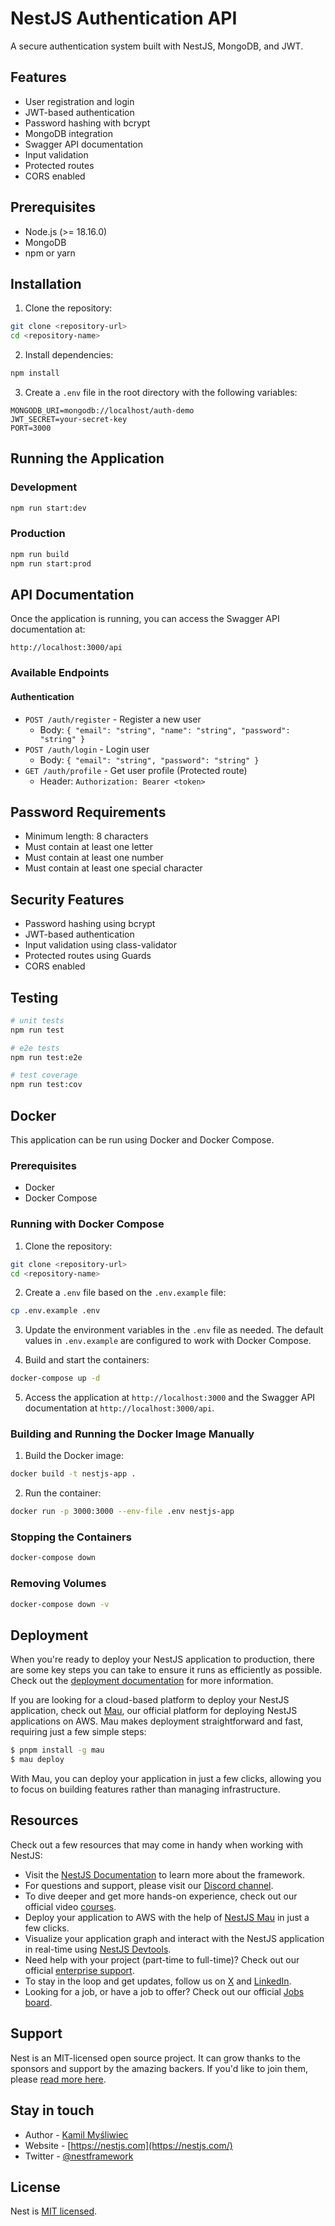 # NestJS Authentication API

A secure authentication system built with NestJS, MongoDB, and JWT.

## Features

- User registration and login
- JWT-based authentication
- Password hashing with bcrypt
- MongoDB integration
- Swagger API documentation
- Input validation
- Protected routes
- CORS enabled

## Prerequisites

- Node.js (>= 18.16.0)
- MongoDB
- npm or yarn

## Installation

1. Clone the repository:
```bash
git clone <repository-url>
cd <repository-name>
```

2. Install dependencies:
```bash
npm install
```

3. Create a `.env` file in the root directory with the following variables:
```env
MONGODB_URI=mongodb://localhost/auth-demo
JWT_SECRET=your-secret-key
PORT=3000
```

## Running the Application

### Development
```bash
npm run start:dev
```

### Production
```bash
npm run build
npm run start:prod
```

## API Documentation

Once the application is running, you can access the Swagger API documentation at:
```
http://localhost:3000/api
```

### Available Endpoints

#### Authentication
- `POST /auth/register` - Register a new user
  - Body: `{ "email": "string", "name": "string", "password": "string" }`
- `POST /auth/login` - Login user
  - Body: `{ "email": "string", "password": "string" }`
- `GET /auth/profile` - Get user profile (Protected route)
  - Header: `Authorization: Bearer <token>`

## Password Requirements
- Minimum length: 8 characters
- Must contain at least one letter
- Must contain at least one number
- Must contain at least one special character

## Security Features
- Password hashing using bcrypt
- JWT-based authentication
- Input validation using class-validator
- Protected routes using Guards
- CORS enabled

## Testing

```bash
# unit tests
npm run test

# e2e tests
npm run test:e2e

# test coverage
npm run test:cov
```

## Docker

This application can be run using Docker and Docker Compose.

### Prerequisites

- Docker
- Docker Compose

### Running with Docker Compose

1. Clone the repository:
```bash
git clone <repository-url>
cd <repository-name>
```

2. Create a `.env` file based on the `.env.example` file:
```bash
cp .env.example .env
```

3. Update the environment variables in the `.env` file as needed. The default values in `.env.example` are configured to work with Docker Compose.

4. Build and start the containers:
```bash
docker-compose up -d
```

5. Access the application at `http://localhost:3000` and the Swagger API documentation at `http://localhost:3000/api`.

### Building and Running the Docker Image Manually

1. Build the Docker image:
```bash
docker build -t nestjs-app .
```

2. Run the container:
```bash
docker run -p 3000:3000 --env-file .env nestjs-app
```

### Stopping the Containers

```bash
docker-compose down
```

### Removing Volumes

```bash
docker-compose down -v
```

## Deployment

When you're ready to deploy your NestJS application to production, there are some key steps you can take to ensure it runs as efficiently as possible. Check out the [deployment documentation](https://docs.nestjs.com/deployment) for more information.

If you are looking for a cloud-based platform to deploy your NestJS application, check out [Mau](https://mau.nestjs.com), our official platform for deploying NestJS applications on AWS. Mau makes deployment straightforward and fast, requiring just a few simple steps:

```bash
$ pnpm install -g mau
$ mau deploy
```

With Mau, you can deploy your application in just a few clicks, allowing you to focus on building features rather than managing infrastructure.

## Resources

Check out a few resources that may come in handy when working with NestJS:

- Visit the [NestJS Documentation](https://docs.nestjs.com) to learn more about the framework.
- For questions and support, please visit our [Discord channel](https://discord.gg/G7Qnnhy).
- To dive deeper and get more hands-on experience, check out our official video [courses](https://courses.nestjs.com/).
- Deploy your application to AWS with the help of [NestJS Mau](https://mau.nestjs.com) in just a few clicks.
- Visualize your application graph and interact with the NestJS application in real-time using [NestJS Devtools](https://devtools.nestjs.com).
- Need help with your project (part-time to full-time)? Check out our official [enterprise support](https://enterprise.nestjs.com).
- To stay in the loop and get updates, follow us on [X](https://x.com/nestframework) and [LinkedIn](https://linkedin.com/company/nestjs).
- Looking for a job, or have a job to offer? Check out our official [Jobs board](https://jobs.nestjs.com).

## Support

Nest is an MIT-licensed open source project. It can grow thanks to the sponsors and support by the amazing backers. If you'd like to join them, please [read more here](https://docs.nestjs.com/support).

## Stay in touch

- Author - [Kamil Myśliwiec](https://twitter.com/kammysliwiec)
- Website - [https://nestjs.com](https://nestjs.com/)
- Twitter - [@nestframework](https://twitter.com/nestframework)

## License

Nest is [MIT licensed](https://github.com/nestjs/nest/blob/master/LICENSE).
